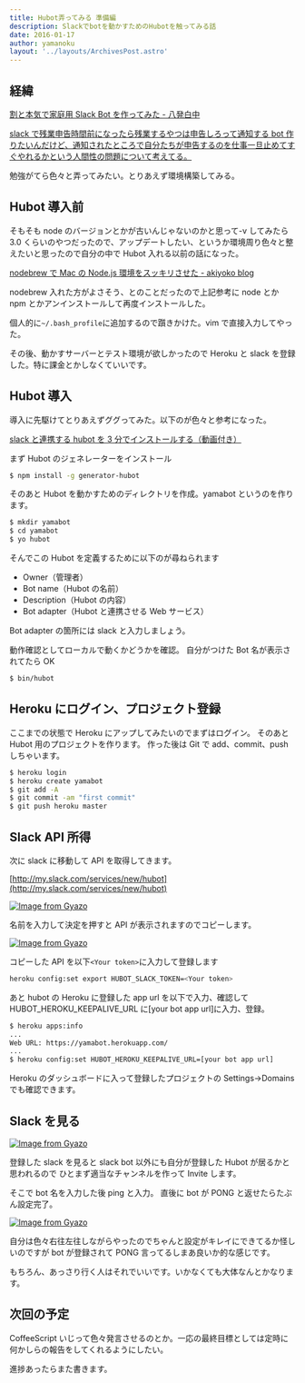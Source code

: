 ```yaml
---
title: Hubot弄ってみる 準備編
description: Slackでbotを動かすためのHubotを触ってみる話
date: 2016-01-17
author: yamanoku
layout: '../layouts/ArchivesPost.astro'
---
```


## 経緯

[割と本気で家庭用 Slack Bot を作ってみた - 八発白中](https://blog.8arrow.org/entry/2016/01/13/183349)

[slack で残業申告時間前になったら残業するやつは申告しろって通知する bot 作りたいんだけど、通知されたところで自分たちが申告するのを仕事一旦止めてすぐやれるかという人間性の問題について考えてる。](https://twitter.com/yamanoku/status/687067575998525440)

勉強がてら色々と弄ってみたい。とりあえず環境構築してみる。

## Hubot 導入前

そもそも node のバージョンとかが古いんじゃないのかと思って-v してみたら 3.0 くらいのやつだったので、アップデートしたい、というか環境周り色々と整えたいと思ったので自分の中で Hubot 入れる以前の話になった。

[nodebrew で Mac の Node.js 環境をスッキリさせた - akiyoko blog](https://akiyoko.hatenablog.jp/entry/2015/06/20/132239)

nodebrew 入れた方がよさそう、とのことだったので上記参考に node とか npm とかアンインストールして再度インストールした。

個人的に`~/.bash_profile`に追加するので躓きかけた。vim で直接入力してやった。

その後、動かすサーバーとテスト環境が欲しかったので Heroku と slack を登録した。特に課金とかしなくていいです。

## Hubot 導入

導入に先駆けてとりあえずググってみた。以下のが色々と参考になった。

[slack と連携する hubot を 3 分でインストールする（動画付き）](https://bitwave.showcase-tv.com/slack%e3%81%a8%e9%80%a3%e6%90%ba%e3%81%99%e3%82%8bhubot%e3%82%923%e5%88%86%e3%81%a7%e3%82%a4%e3%83%b3%e3%82%b9%e3%83%88%e3%83%bc%e3%83%ab/)

まず Hubot のジェネレーターをインストール

```bash
$ npm install -g generator-hubot
```

そのあと Hubot を動かすためのディレクトリを作成。yamabot というのを作ります。

```bash
$ mkdir yamabot
$ cd yamabot
$ yo hubot
```

そんでこの Hubot を定義するために以下のが尋ねられます

- Owner（管理者）
- Bot name（Hubot の名前）
- Description（Hubot の内容）
- Bot adapter（Hubot と連携させる Web サービス）

Bot adapter の箇所には slack と入力しましょう。

動作確認としてローカルで動くかどうかを確認。
自分がつけた Bot 名が表示されてたら OK

```bash
$ bin/hubot
```

## Heroku にログイン、プロジェクト登録

ここまでの状態で Heroku にアップしてみたいのでまずはログイン。
そのあと Hubot 用のプロジェクトを作ります。
作った後は Git で add、commit、push しちゃいます。

```bash
$ heroku login
$ heroku create yamabot
$ git add -A
$ git commit -am "first commit"
$ git push heroku master
```

## Slack API 所得

次に slack に移動して API を取得してきます。

[http://my.slack.com/services/new/hubot](http://my.slack.com/services/new/hubot)

[![Image from Gyazo](https://i.gyazo.com/10c5e0bcff205475bac1a3e7142025b8.png)](https://gyazo.com/10c5e0bcff205475bac1a3e7142025b8)

名前を入力して決定を押すと API が表示されますのでコピーします。

[![Image from Gyazo](https://i.gyazo.com/323ce8c5a952d8090a05a53b4b665c26.png)](https://gyazo.com/323ce8c5a952d8090a05a53b4b665c26)

コピーした API を以下`<Your token>`に入力して登録します

```bash
heroku config:set export HUBOT_SLACK_TOKEN=<Your token>
```

あと hubot の Heroku に登録した app url を以下で入力、確認して
HUBOT_HEROKU_KEEPALIVE_URL に[your bot app url]に入力、登録。

```bash
$ heroku apps:info
...
Web URL: https://yamabot.herokuapp.com/
...
$ heroku config:set HUBOT_HEROKU_KEEPALIVE_URL=[your bot app url]
```

Heroku のダッシュボードに入って登録したプロジェクトの Settings→Domains でも確認できます。

## Slack を見る

[![Image from Gyazo](https://i.gyazo.com/6e2b8677ec2aa84f9291027947e6b42f.png)](https://gyazo.com/6e2b8677ec2aa84f9291027947e6b42f)

登録した slack を見ると slack bot 以外にも自分が登録した Hubot が居るかと思われるので
ひとまず適当なチャンネルを作って Invite します。

そこで bot 名を入力した後 ping と入力。
直後に bot が PONG と返せたらたぶん設定完了。

[![Image from Gyazo](https://i.gyazo.com/d347e4c0add0fb1e3e4408e875061132.png)](https://gyazo.com/d347e4c0add0fb1e3e4408e875061132)

自分は色々右往左往しながらやったのでちゃんと設定がキレイにできてるか怪しいのですが
bot が登録されて PONG 言ってるしまあ良いか的な感じです。

もちろん、あっさり行く人はそれでいいです。いかなくても大体なんとかなります。

## 次回の予定

CoffeeScript いじって色々発言させるのとか。一応の最終目標としては定時に何かしらの報告をしてくれるようにしたい。

進捗あったらまた書きます。
